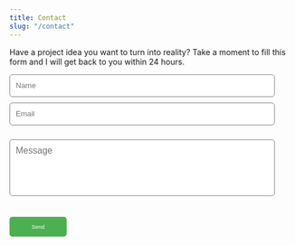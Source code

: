 ```yaml
---
title: Contact
slug: "/contact"
---
```


<p>Have a project idea you want to turn into reality? Take a moment to fill this form and I will get back to you within 24 hours.</p>
				<div>
					<form
						class="contact-form"
						action="https://formspree.io/mwkrjnvw"
						method="POST"
						aria-label="contact-form"
					>
						<div class="input-box">
							<input
								type="text"
								name="name"
								aria-label="name"
								placeholder="Name"
								required
                                style='width: 93%;
                                height: 40px;
                                border-radius: 5px;
                                margin-bottom: 10px;
                                padding: 10px;
                                border: 1px solid gray;'
							/>
                            <br/>
							<input
								type="email"
								name="_replyto"
								aria-label="email"
								placeholder="Email"
								required
                                style='width: 93%;
                                height: 40px;
                                border-radius: 5px;
                                margin-bottom: 10px;
                                padding: 10px;
                                border: 1px solid gray;'
							/>
                            <input type="text" name="_gotcha" style="display:none" />
						</div>
						<textarea
							name="message"
							aria-label="message"
							placeholder="Message"
							required
                            style='font-family: "Muli", sans-serif;
                            border-radius: 5px;
                            margin-top: 15px;
                            width: 93%;
                            height: 100px;
                            padding: 10px;
                            font-size: 16px;
                            resize: none;
                            border: 1px solid gray;'
						></textarea>
                        <br></br>
                           <button type="submit" style="background-color: #4CAF50;
                            border: none;
                            color: #ffffff;
                            padding: 12px;
                            width: 20%;
                            font-size: 0.7em;
                            cursor: pointer;
                            border-radius: 5px;
                            margin: 20px 0px 0px 0px;
                            transition: 0.2s;">Send</button>
					</form>
				</div>
